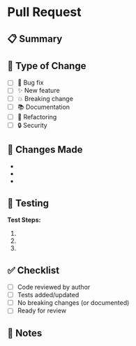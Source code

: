# Pull Request

## 📋 Summary

<!-- Brief description of what this PR accomplishes -->

## 🔄 Type of Change

- [ ] 🐛 Bug fix
- [ ] ✨ New feature
- [ ] 💥 Breaking change
- [ ] 📚 Documentation
- [ ] 🔧 Refactoring
- [ ] 🔒 Security

## 🚀 Changes Made

<!-- Key changes in this PR -->

-
-
-

## 🧪 Testing

<!-- How to test these changes -->

**Test Steps:**

1.
2.
3.

## ✅ Checklist

- [ ] Code reviewed by author
- [ ] Tests added/updated
- [ ] No breaking changes (or documented)
- [ ] Ready for review

## 📝 Notes

<!-- Additional context for reviewers -->
